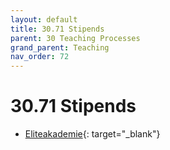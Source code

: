 ```yaml
---
layout: default
title: 30.71 Stipends
parent: 30 Teaching Processes
grand_parent: Teaching
nav_order: 72
---
```


# 30.71 Stipends

- [Eliteakademie](https://www.eliteakademie.de/){: target="_blank"}
